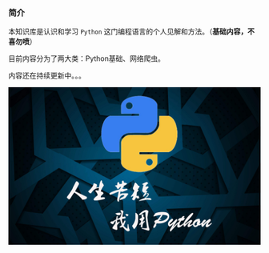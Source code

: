 ### 简介

本知识库是认识和学习 `Python` 这门编程语言的个人见解和方法。（**基础内容，不喜勿喷**）

目前内容分为了两大类：Python基础、网络爬虫。

内容还在持续更新中。。。

![Python](image/Python.jpg)